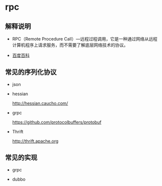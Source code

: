 # rpc

## 解释说明

- RPC（Remote Procedure Call）—远程过程调用，它是一种通过网络从远程计算机程序上请求服务，而不需要了解底层网络技术的协议。

- [百度百科](https://baike.baidu.com/item/%E8%BF%9C%E7%A8%8B%E8%BF%87%E7%A8%8B%E8%B0%83%E7%94%A8/7854346?fromtitle=RPC&fromid=609861&fr=aladdin)

## 常见的序列化协议

- json

- hessian

  http://hessian.caucho.com/
  
- grpc
  
  https://github.com/protocolbuffers/protobuf 

- Thrift

  http://thrift.apache.org 

## 常见的实现

- grpc

- dubbo